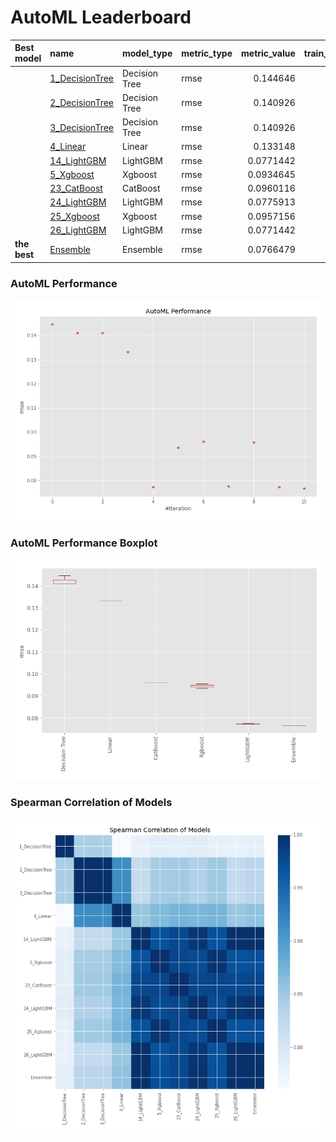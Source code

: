 # AutoML Leaderboard

| Best model   | name                                       | model_type    | metric_type   |   metric_value |   train_time |
|:-------------|:-------------------------------------------|:--------------|:--------------|---------------:|-------------:|
|              | [1_DecisionTree](1_DecisionTree/README.md) | Decision Tree | rmse          |      0.144646  |         0.83 |
|              | [2_DecisionTree](2_DecisionTree/README.md) | Decision Tree | rmse          |      0.140926  |         0.67 |
|              | [3_DecisionTree](3_DecisionTree/README.md) | Decision Tree | rmse          |      0.140926  |         0.7  |
|              | [4_Linear](4_Linear/README.md)             | Linear        | rmse          |      0.133148  |         0.7  |
|              | [14_LightGBM](14_LightGBM/README.md)       | LightGBM      | rmse          |      0.0771442 |         0.91 |
|              | [5_Xgboost](5_Xgboost/README.md)           | Xgboost       | rmse          |      0.0934645 |         0.87 |
|              | [23_CatBoost](23_CatBoost/README.md)       | CatBoost      | rmse          |      0.0960116 |         1.37 |
|              | [24_LightGBM](24_LightGBM/README.md)       | LightGBM      | rmse          |      0.0775913 |         0.85 |
|              | [25_Xgboost](25_Xgboost/README.md)         | Xgboost       | rmse          |      0.0957156 |         1.01 |
|              | [26_LightGBM](26_LightGBM/README.md)       | LightGBM      | rmse          |      0.0771442 |         0.97 |
| **the best** | [Ensemble](Ensemble/README.md)             | Ensemble      | rmse          |      0.0766479 |         0.27 |

### AutoML Performance
![AutoML Performance](ldb_performance.png)

### AutoML Performance Boxplot
![AutoML Performance Boxplot](ldb_performance_boxplot.png)

### Spearman Correlation of Models
![models spearman correlation](correlation_heatmap.png)


